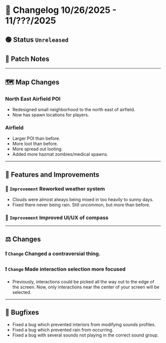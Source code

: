 # 📑 Changelog 10/26/2025 - 11/???/2025

## 🟢 Status `Unreleased`

## 💬 Patch Notes
________

## 🗺️ Map Changes

### North East Airfield POI
- Redesigned small neighborhood to the north east of airfield.
- Now has spawn locations for players.

### Airfield
- Larger POI than before.
- More loot than before.
- More spread out looting.
- Added more hazmat zombies/medical spawns.

________

## 📢 Features and Improvements

### 🔼 `Improvement` Reworked weather system
- Clouds were almost always being mixed in too heavily to sunny days.
- Fixed there never being rain. Still uncommon, but more than before.

### 🔼 `Improvement` Improved UI/UX of compass

________

## ⚖️ Changes

### ❗ `Change` Changed a contraversial thing.

### ❗ `Change` Made interaction selection more focused
- Previously, interactions could be picked all the way out to the edge of the screen. Now, only interactions near the center of your screen will be selected.

________

## 🐛 Bugfixes
- Fixed a bug which prevented interiors from modifying sounds profiles.
- Fixed a bug which prevented rain from occurring.
- Fixed a bug with several sounds not playing in the correct sound group.
